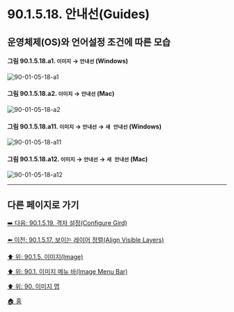 # 90.1.5.18. 안내선(Guides)
## 운영체제(OS)와 언어설정 조건에 따른 모습

<a id="90-01-05-18-a1"></a>

#### 그림 90.1.5.18.a1. `이미지` → `안내선` (Windows)
![90-01-05-18-a1](https://github.com/wonder13662/gimp/assets/15767104/aa99210c-fbbf-443e-98d9-ef0a50fbbd2d)

<a id="90-01-05-18-a2"></a>

#### 그림 90.1.5.18.a2. `이미지` → `안내선` (Mac)
![90-01-05-18-a2](https://github.com/wonder13662/gimp/assets/15767104/5ae887ec-34c8-4dd3-b70e-a6b597bad65e)

<a id="90-01-05-18-a11"></a>

#### 그림 90.1.5.18.a11. `이미지` → `안내선` → `새 안내선` (Windows)
![90-01-05-18-a11](https://github.com/wonder13662/gimp/assets/15767104/93a3f210-e5bf-4529-8b85-cfee3ca47092)

<a id="90-01-05-18-a12"></a>

#### 그림 90.1.5.18.a12. `이미지` → `안내선` → `새 안내선` (Mac)
![90-01-05-18-a12](https://github.com/wonder13662/gimp/assets/15767104/8c0f97ec-6c28-41e1-8840-6b9dee832bf3)

***

## 다른 페이지로 가기

[➡️ 다음: 90.1.5.19. 격자 설정(Configure Gird)](./90-01-05-19-configure_grid.md)

[⬅️ 이전: 90.1.5.17. 보이는 레이어 정렬(Align Visible Layers)](./90-01-05-17-align_visible_layers.md)

[⬆️ 위: 90.1.5. 이미지(Image)](./90-01-05-00-image.md)

[⬆️ 위: 90.1. 이미지 메뉴 바(Image Menu Bar)](./90-01-00-image-menu-bar.md)

[⬆️ 위: 90. 이미지 맵](./90-00-image-map.md)

[🏠 홈](./00-home.md)